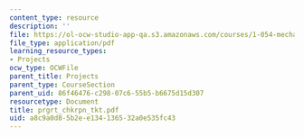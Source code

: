 ```yaml
---
content_type: resource
description: ''
file: https://ol-ocw-studio-app-qa.s3.amazonaws.com/courses/1-054-mechanics-and-design-of-concrete-structures-spring-2004/a8c9a0d85b2ee134136532a0e535fc43_prgrt_chkrpn_tkt.pdf
file_type: application/pdf
learning_resource_types:
- Projects
ocw_type: OCWFile
parent_title: Projects
parent_type: CourseSection
parent_uid: 86f46476-c298-07c6-55b5-b6675d15d307
resourcetype: Document
title: prgrt_chkrpn_tkt.pdf
uid: a8c9a0d8-5b2e-e134-1365-32a0e535fc43
---
```


